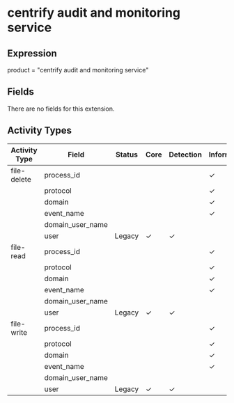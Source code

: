 centrify audit and monitoring service
=====================================

Expression
----------

product = "centrify audit and monitoring service"

Fields
------

There are no fields for this extension.

Activity Types
--------------

| Activity Type | Field            | Status | Core     | Detection | Informational |
| ------------- | ---------------- | ------ | -------- | --------- | ------------- |
| file-delete   | process_id       |        |          |           | &#10003;      |
|               | protocol         |        |          |           | &#10003;      |
|               | domain           |        |          |           | &#10003;      |
|               | event_name       |        |          |           | &#10003;      |
|               | domain_user_name |        |          |           |               |
|               | user             | Legacy | &#10003; | &#10003;  |               |
| file-read     | process_id       |        |          |           | &#10003;      |
|               | protocol         |        |          |           | &#10003;      |
|               | domain           |        |          |           | &#10003;      |
|               | event_name       |        |          |           | &#10003;      |
|               | domain_user_name |        |          |           |               |
|               | user             | Legacy | &#10003; | &#10003;  |               |
| file-write    | process_id       |        |          |           | &#10003;      |
|               | protocol         |        |          |           | &#10003;      |
|               | domain           |        |          |           | &#10003;      |
|               | event_name       |        |          |           | &#10003;      |
|               | domain_user_name |        |          |           |               |
|               | user             | Legacy | &#10003; | &#10003;  |               |

